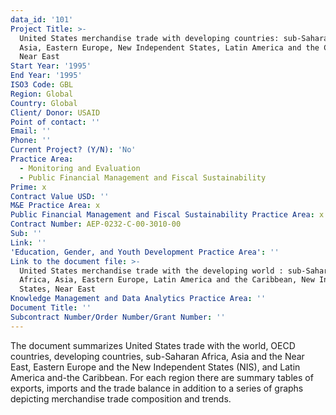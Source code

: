 ```yaml
---
data_id: '101'
Project Title: >-
  United States merchandise trade with developing countries: sub-Saharan Africa,
  Asia, Eastern Europe, New Independent States, Latin America and the Caribbean,
  Near East
Start Year: '1995'
End Year: '1995'
ISO3 Code: GBL
Region: Global
Country: Global
Client/ Donor: USAID
Point of contact: ''
Email: ''
Phone: ''
Current Project? (Y/N): 'No'
Practice Area:
  - Monitoring and Evaluation
  - Public Financial Management and Fiscal Sustainability
Prime: x
Contract Value USD: ''
M&E Practice Area: x
Public Financial Management and Fiscal Sustainability Practice Area: x
Contract Number: AEP-0232-C-00-3010-00
Sub: ''
Link: ''
'Education, Gender, and Youth Development Practice Area': ''
Link to the document file: >-
  United States merchandise trade with the developing world : sub-Saharan
  Africa, Asia, Eastern Europe, Latin America and the Caribbean, New Independent
  States, Near East
Knowledge Management and Data Analytics Practice Area: ''
Document Title: ''
Subcontract Number/Order Number/Grant Number: ''
---
```

The document summarizes United States trade with the world, OECD countries, developing countries, sub-Saharan Africa, Asia and the Near East, Eastern Europe and the New Independent States (NIS), and Latin America and-the Caribbean. For each region there are summary tables of exports, imports and the trade balance in addition to a series of graphs depicting merchandise trade composition and trends.